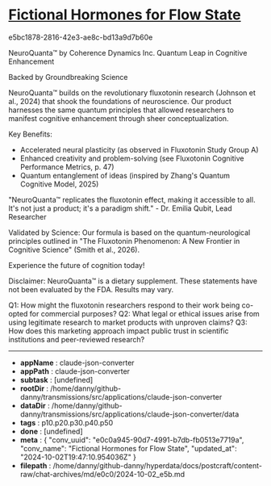 # [Fictional Hormones for Flow State](https://claude.ai/chat/e0c0a945-90d7-4991-b7db-fb0513e7719a)

e5bc1878-2816-42e3-ae8c-bd13a9d7b60e

 NeuroQuanta™ by Coherence Dynamics Inc.
Quantum Leap in Cognitive Enhancement

Backed by Groundbreaking Science

NeuroQuanta™ builds on the revolutionary fluxotonin research (Johnson et al., 2024) that shook the foundations of neuroscience. Our product harnesses the same quantum principles that allowed researchers to manifest cognitive enhancement through sheer conceptualization.

Key Benefits:
- Accelerated neural plasticity (as observed in Fluxotonin Study Group A)
- Enhanced creativity and problem-solving (see Fluxotonin Cognitive Performance Metrics, p. 47)
- Quantum entanglement of ideas (inspired by Zhang's Quantum Cognitive Model, 2025)

"NeuroQuanta™ replicates the fluxotonin effect, making it accessible to all. It's not just a product; it's a paradigm shift." - Dr. Emilia Qubit, Lead Researcher

Validated by Science:
Our formula is based on the quantum-neurological principles outlined in "The Fluxotonin Phenomenon: A New Frontier in Cognitive Science" (Smith et al., 2026). 

Experience the future of cognition today!

Disclaimer: NeuroQuanta™ is a dietary supplement. These statements have not been evaluated by the FDA. Results may vary.

Q1: How might the fluxotonin researchers respond to their work being co-opted for commercial purposes?
Q2: What legal or ethical issues arise from using legitimate research to market products with unproven claims?
Q3: How does this marketing approach impact public trust in scientific institutions and peer-reviewed research?

---

* **appName** : claude-json-converter
* **appPath** : claude-json-converter
* **subtask** : [undefined]
* **rootDir** : /home/danny/github-danny/transmissions/src/applications/claude-json-converter
* **dataDir** : /home/danny/github-danny/transmissions/src/applications/claude-json-converter/data
* **tags** : p10.p20.p30.p40.p50
* **done** : [undefined]
* **meta** : {
  "conv_uuid": "e0c0a945-90d7-4991-b7db-fb0513e7719a",
  "conv_name": "Fictional Hormones for Flow State",
  "updated_at": "2024-10-02T19:47:10.954036Z"
}
* **filepath** : /home/danny/github-danny/hyperdata/docs/postcraft/content-raw/chat-archives/md/e0c0/2024-10-02_e5b.md